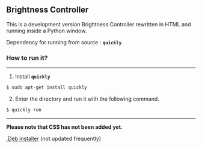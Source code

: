 Brightness Controller
---------------------

This is a development version Brightness Controller rewritten in HTML and running inside a Python window.

Dependency for running from source : **`quickly`**

### How to run it?
------------------

1. Install **`quickly`**
```bash
$ sudo apt-get install quickly
```
2. Enter the directory and run it with the following command.
```bash
$ quickly run
```
------------------
**Please note that CSS has not been added yet.**

<a href="https://dl.dropboxusercontent.com/u/84627545/brightness-controller_0.1_all.deb">.Deb installer</a> (not updated frequently)
